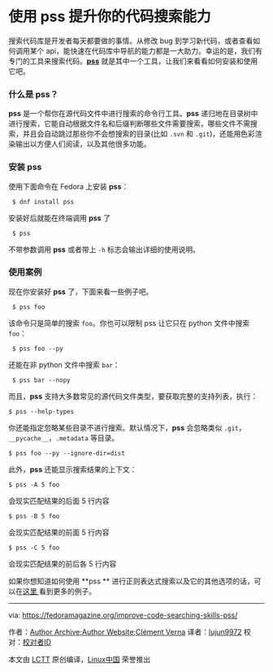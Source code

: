 使用 pss 提升你的代码搜索能力
======
搜索代码库是开发者每天都要做的事情。从修改 bug 到学习新代码，或者查看如何调用某个 api，能快速在代码库中导航的能力都是一大助力。幸运的是，我们有专门的工具来搜索代码。[**pss**][1] 就是其中一个工具，让我们来看看如何安装和使用它吧。

### 什么是 pss？

**pss** 是一个帮你在源代码文件中进行搜索的命令行工具。**pss** 递归地在目录树中进行搜索，它能自动根据文件名和后缀判断哪些文件需要搜索，哪些文件不需搜索，并且会自动跳过那些你不会想搜索的目录(比如 `.svn` 和 `.git`)，还能用色彩渲染输出以方便人们阅读，以及其他很多功能。

### 安装 pss

使用下面命令在 Fedora 上安装 **pss**：
```
 $ dnf install pss
```

安装好后就能在终端调用 **pss** 了
```
 $ pss
```

不带参数调用 **pss** 或者带上 `-h` 标志会输出详细的使用说明。

### 使用案例

现在你安装好 **pss** 了，下面来看一些例子吧。
```
 $ pss foo
```

该命令只是简单的搜索 `foo`。你也可以限制 pss 让它只在 python 文件中搜索 `foo`：
```
 $ pss foo --py
```

还能在非 python 文件中搜索 `bar`：
```
 $ pss bar --nopy
```

而且，**pss** 支持大多数常见的源代码文件类型，要获取完整的支持列表，执行：
```
$ pss --help-types
```

你还能指定忽略某些目录不进行搜索。默认情况下，**pss** 会忽略类似 `.git`，`__pycache__`，`.metadata` 等目录。
```
$ pss foo --py --ignore-dir=dist
```

此外，**pss** 还能显示搜索结果的上下文：
```
$ pss -A 5 foo
```
会现实匹配结果的后面 5 行内容

```
$ pss -B 5 foo
```

会现实匹配结果的前面 5 行内容
```
$ pss -C 5 foo
```

会现实匹配结果的前后各 5 行内容

如果你想知道如何使用 **pss ** 进行正则表达式搜索以及它的其他选项的话，可以在[这里 ][2] 看到更多的例子。


--------------------------------------------------------------------------------

via: https://fedoramagazine.org/improve-code-searching-skills-pss/

作者：[Author Archive;Author Website;Clément Verna][a]
译者：[lujun9972](https://github.com/lujun9972)
校对：[校对者ID](https://github.com/校对者ID)

本文由 [LCTT](https://github.com/LCTT/TranslateProject) 原创编译，[Linux中国](https://linux.cn/) 荣誉推出

[a]:https://fedoramagazine.org
[1]:https://github.com/eliben/pss
[2]:https://github.com/eliben/pss/wiki/Usage-samples

